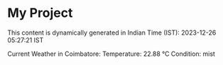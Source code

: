 # My Project

This content is dynamically generated in Indian Time (IST): 2023-12-26 05:27:21 IST


Current Weather in Coimbatore:
Temperature: 22.88 °C
Condition: mist

